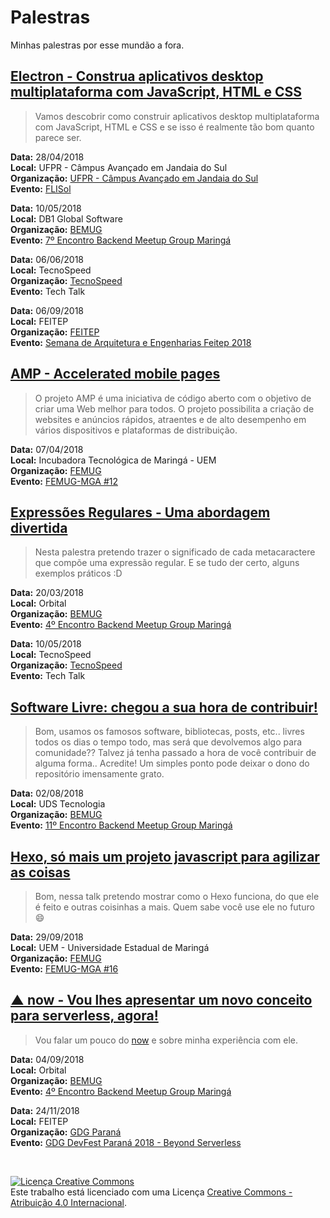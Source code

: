 # Palestras
Minhas palestras por esse mundão a fora.

[Electron - Construa aplicativos desktop multiplataforma com JavaScript, HTML e CSS](https://docs.google.com/presentation/d/16fBGVzqy7EtUTE7G8bFyp7h54yvIhQwiW_bh4TEb68k/edit?usp=sharing)
----

> Vamos descobrir como construir aplicativos desktop multiplataforma com JavaScript, HTML e CSS e se isso é realmente tão bom quanto parece ser.

**Data:**  28/04/2018  
**Local:** UFPR - Câmpus Avançado em Jandaia do Sul  
**Organização:** [UFPR - Câmpus Avançado em Jandaia do Sul](http://www.jandaiadosul.ufpr.br/)  
**Evento:** [FLISol](http://www.flisoljs.info/)

**Data:**  10/05/2018  
**Local:** DB1 Global Software  
**Organização:** [BEMUG](https://github.com/bemugmga)  
**Evento:** [7º Encontro Backend Meetup Group Maringá](https://www.meetup.com/pt-BR/developerparana/events/250133057/)

**Data:**  06/06/2018  
**Local:** TecnoSpeed  
**Organização:** [TecnoSpeed](http://tecnospeed.com.br)  
**Evento:** Tech Talk

**Data:**  06/09/2018  
**Local:** FEITEP  
**Organização:** [FEITEP](http://www.feitep.edu.br)  
**Evento:** [Semana de Arquitetura e Engenharias Feitep 2018](https://www.facebook.com/events/223131065002550/)

[AMP - Accelerated mobile pages](https://docs.google.com/presentation/d/10N5rdemoXsjKjcJ_7BiTyFkNCSzWPSUX3vDW9ulY-BA/edit?usp=sharing)
----

> O projeto AMP é uma iniciativa de código aberto com o objetivo de criar uma Web melhor para todos. O projeto possibilita a criação de websites e anúncios rápidos, atraentes e de alto desempenho em vários dispositivos e plataformas de distribuição.

**Data:**  07/04/2018  
**Local:** Incubadora Tecnológica de Maringá - UEM  
**Organização:** [FEMUG](https://github.com/femugmga)  
**Evento:** [FEMUG-MGA #12](https://www.meetup.com/pt-BR/femugmga/events/249121506/)  

[Expressões Regulares - Uma abordagem divertida](https://docs.google.com/presentation/d/11ncOrDuzaaAGOny-7qdbm-MzodFwsZa70ap0TPIMd9M/edit?usp=sharing)
----

> Nesta palestra pretendo trazer o significado de cada metacaractere que compõe uma expressão regular. E se tudo der certo, alguns exemplos práticos :D

**Data:**  20/03/2018  
**Local:** Orbital  
**Organização:** [BEMUG](https://github.com/bemugmga)  
**Evento:** [4º Encontro Backend Meetup Group Maringá](https://www.meetup.com/pt-BR/developerparana/events/248627058/)

**Data:**  10/05/2018  
**Local:** TecnoSpeed  
**Organização:** [TecnoSpeed](http://tecnospeed.com.br)  
**Evento:** Tech Talk

[Software Livre: chegou a sua hora de contribuir!](https://docs.google.com/presentation/d/14GJyMmO-uiFbhA4dCIKfUDkEqRk7GPNKrVtEoyukmO0/edit?usp=sharing)
----

> Bom, usamos os famosos software, bibliotecas, posts, etc.. livres todos os dias o tempo todo, mas será que devolvemos algo para comunidade?? Talvez já tenha passado a hora de você contribuir de alguma forma..
> Acredite!
> Um simples ponto pode deixar o dono do repositório imensamente grato.

**Data:**  02/08/2018  
**Local:** UDS Tecnologia  
**Organização:** [BEMUG](https://github.com/bemugmga)  
**Evento:** [11º Encontro Backend Meetup Group Maringá](https://www.meetup.com/pt-BR/developerparana/events/253306850/)

[Hexo, só mais um projeto javascript para agilizar as coisas](https://docs.google.com/presentation/d/15QyzJ1lD8TYPcKNEfBmIrDDhe_OsLTRJtV8TbQzfVrc/edit)
----

> Bom, nessa talk pretendo mostrar como o Hexo funciona, do que ele é feito e outras coisinhas a mais.
> Quem sabe você use ele no futuro 😄

**Data:**  29/09/2018  
**Local:** UEM - Universidade Estadual de Maringá  
**Organização:** [FEMUG](https://github.com/femugmga)  
**Evento:** [FEMUG-MGA #16](https://www.meetup.com/pt-BR/femugmga/events/254492028/)

[▲ now - Vou lhes apresentar um novo conceito para serverless, agora!](https://docs.google.com/presentation/d/19wtuEkX2YGNlw5K0-gix5zmd_jHwMmR4x37gukVwVNg/edit?usp=sharing)
----

> Vou falar um pouco do [now](https://zeit.co/now) e sobre minha experiência com ele.

**Data:**  04/09/2018  
**Local:** Orbital  
**Organização:** [BEMUG](https://github.com/bemugmga)  
**Evento:** [4º Encontro Backend Meetup Group Maringá](https://www.meetup.com/pt-BR/developerparana/events/254979519/)

**Data:**  24/11/2018  
**Local:** FEITEP  
**Organização:** [GDG Paraná](https://devfestpr.com/)  
**Evento:** [GDG DevFest Paraná 2018 - Beyond Serverless](https://devfestpr.com/)

<br>

<a rel="license" href="http://creativecommons.org/licenses/by/4.0/"><img alt="Licença Creative Commons" style="border-width:0" src="https://i.creativecommons.org/l/by/4.0/88x31.png" /></a><br />Este trabalho está licenciado com uma Licença <a rel="license" href="http://creativecommons.org/licenses/by/4.0/">Creative Commons - Atribuição  4.0 Internacional</a>.
